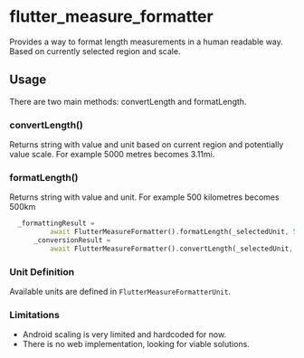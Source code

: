 # flutter_measure_formatter

Provides a way to format length measurements in a human readable way. 
Based on currently selected region and scale.

## Usage

There are two main methods: convertLength and formatLength.

### convertLength()

Returns string with value and unit based on current region and potentially value scale. For example 5000 metres becomes 3.11mi.

### formatLength()

Returns string with value and unit. For example 500 kilometres becomes 500km

```dart
  _formattingResult =
          await FlutterMeasureFormatter().formatLength(_selectedUnit, 500);
      _conversionResult =
          await FlutterMeasureFormatter().convertLength(_selectedUnit, 500);
```

### Unit Definition

Available units are defined in `FlutterMeasureFormatterUnit`.


### Limitations

- Android scaling is very limited and hardcoded for now.
- There is no web implementation, looking for viable solutions.
